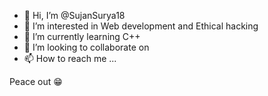 - 👋 Hi, I’m @SujanSurya18
- 👀 I’m interested in Web development and Ethical hacking
- 🌱 I’m currently learning C++
- 💞️ I’m looking to collaborate on 
- 📫 How to reach me ...

<!---
SujanSurya18/SujanSurya18 is a ✨ special ✨ repository because its `README.md` (this file) appears on your GitHub profile.
You can click the Preview link to take a look at your changes.
--->
Peace out 😁
